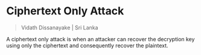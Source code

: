 # Ciphertext Only Attack

> Vidath Dissanayake | Sri Lanka

A ciphertext only attack is when an attacker can recover the decryption key using only the ciphertext and consequently recover the plaintext.